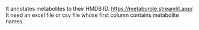 It annotates metabolites to their HMDB ID. 
https://metaborole.streamlit.app/
It need an excel file or csv file whose first column contains metabolite names.
